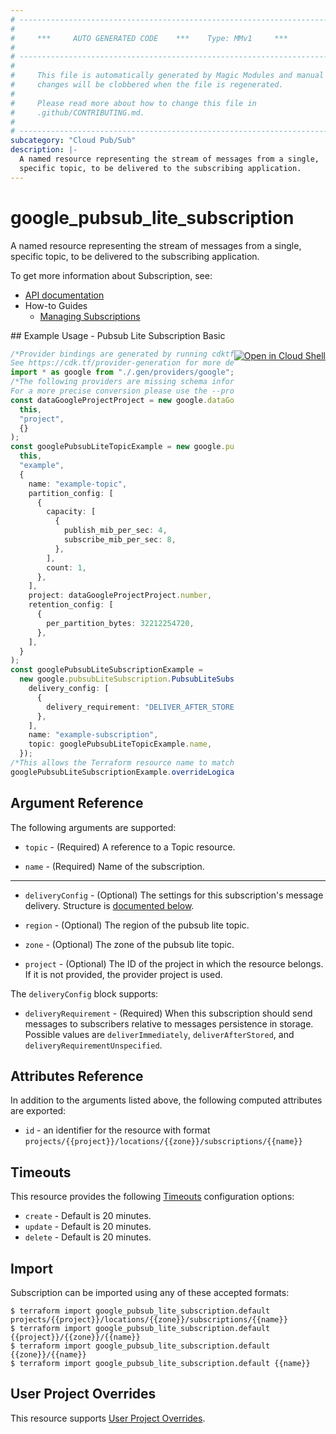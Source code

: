 ```yaml
---
# ----------------------------------------------------------------------------
#
#     ***     AUTO GENERATED CODE    ***    Type: MMv1     ***
#
# ----------------------------------------------------------------------------
#
#     This file is automatically generated by Magic Modules and manual
#     changes will be clobbered when the file is regenerated.
#
#     Please read more about how to change this file in
#     .github/CONTRIBUTING.md.
#
# ----------------------------------------------------------------------------
subcategory: "Cloud Pub/Sub"
description: |-
  A named resource representing the stream of messages from a single,
  specific topic, to be delivered to the subscribing application.
---
```


# google\_pubsub\_lite\_subscription

A named resource representing the stream of messages from a single,
specific topic, to be delivered to the subscribing application.

To get more information about Subscription, see:

* [API documentation](https://cloud.google.com/pubsub/lite/docs/reference/rest/v1/admin.projects.locations.subscriptions)
* How-to Guides
  * [Managing Subscriptions](https://cloud.google.com/pubsub/lite/docs/subscriptions)

<div class = "oics-button" style="float: right; margin: 0 0 -15px">
  <a href="https://console.cloud.google.com/cloudshell/open?cloudshell_git_repo=https%3A%2F%2Fgithub.com%2Fterraform-google-modules%2Fdocs-examples.git&cloudshell_working_dir=pubsub_lite_subscription_basic&cloudshell_image=gcr.io%2Fgraphite-cloud-shell-images%2Fterraform%3Alatest&open_in_editor=main.tf&cloudshell_print=.%2Fmotd&cloudshell_tutorial=.%2Ftutorial.md" target="_blank">
    <img alt="Open in Cloud Shell" src="//gstatic.com/cloudssh/images/open-btn.svg" style="max-height: 44px; margin: 32px auto; max-width: 100%;">
  </a>
</div>
## Example Usage - Pubsub Lite Subscription Basic

```typescript
/*Provider bindings are generated by running cdktf get.
See https://cdk.tf/provider-generation for more details.*/
import * as google from "./.gen/providers/google";
/*The following providers are missing schema information and might need manual adjustments to synthesize correctly: google.
For a more precise conversion please use the --provider flag in convert.*/
const dataGoogleProjectProject = new google.dataGoogleProject.DataGoogleProject(
  this,
  "project",
  {}
);
const googlePubsubLiteTopicExample = new google.pubsubLiteTopic.PubsubLiteTopic(
  this,
  "example",
  {
    name: "example-topic",
    partition_config: [
      {
        capacity: [
          {
            publish_mib_per_sec: 4,
            subscribe_mib_per_sec: 8,
          },
        ],
        count: 1,
      },
    ],
    project: dataGoogleProjectProject.number,
    retention_config: [
      {
        per_partition_bytes: 32212254720,
      },
    ],
  }
);
const googlePubsubLiteSubscriptionExample =
  new google.pubsubLiteSubscription.PubsubLiteSubscription(this, "example_2", {
    delivery_config: [
      {
        delivery_requirement: "DELIVER_AFTER_STORED",
      },
    ],
    name: "example-subscription",
    topic: googlePubsubLiteTopicExample.name,
  });
/*This allows the Terraform resource name to match the original name. You can remove the call if you don't need them to match.*/
googlePubsubLiteSubscriptionExample.overrideLogicalId("example");

```

## Argument Reference

The following arguments are supported:

*   `topic` -
    (Required)
    A reference to a Topic resource.

*   `name` -
    (Required)
    Name of the subscription.

***

*   `deliveryConfig` -
    (Optional)
    The settings for this subscription's message delivery.
    Structure is [documented below](#nested_delivery_config).

*   `region` -
    (Optional)
    The region of the pubsub lite topic.

*   `zone` -
    (Optional)
    The zone of the pubsub lite topic.

*   `project` - (Optional) The ID of the project in which the resource belongs.
    If it is not provided, the provider project is used.

<a name="nested_delivery_config"></a>The `deliveryConfig` block supports:

* `deliveryRequirement` -
  (Required)
  When this subscription should send messages to subscribers relative to messages persistence in storage.
  Possible values are `deliverImmediately`, `deliverAfterStored`, and `deliveryRequirementUnspecified`.

## Attributes Reference

In addition to the arguments listed above, the following computed attributes are exported:

* `id` - an identifier for the resource with format `projects/{{project}}/locations/{{zone}}/subscriptions/{{name}}`

## Timeouts

This resource provides the following
[Timeouts](https://developer.hashicorp.com/terraform/plugin/sdkv2/resources/retries-and-customizable-timeouts) configuration options:

* `create` - Default is 20 minutes.
* `update` - Default is 20 minutes.
* `delete` - Default is 20 minutes.

## Import

Subscription can be imported using any of these accepted formats:

```console
$ terraform import google_pubsub_lite_subscription.default projects/{{project}}/locations/{{zone}}/subscriptions/{{name}}
$ terraform import google_pubsub_lite_subscription.default {{project}}/{{zone}}/{{name}}
$ terraform import google_pubsub_lite_subscription.default {{zone}}/{{name}}
$ terraform import google_pubsub_lite_subscription.default {{name}}
```

## User Project Overrides

This resource supports [User Project Overrides](https://registry.terraform.io/providers/hashicorp/google/latest/docs/guides/provider_reference#user_project_override).
